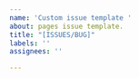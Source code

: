 ```yaml
---
name: 'Custom issue template '
about: pages issue template.
title: "[ISSUES/BUG]"
labels: ''
assignees: ''

---
```



